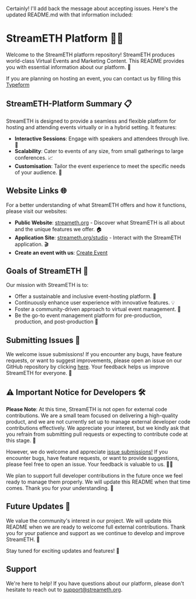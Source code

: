 Certainly! I'll add back the message about accepting issues. Here's the updated README.md with that information included:

# StreamETH Platform 🎥🌐

Welcome to the StreamETH platform repository! StreamETH produces world-class Virtual Events and Marketing Content. This README provides you with essential information about our platform. 🚀

If you are planning on hosting an event, you can contact us by filling this [Typeform](https://xg2nwufp1ju.typeform.com/to/UHZwa5M3?typeform-source=info.streameth.org)

## StreamETH-Platform Summary 📋

StreamETH is designed to provide a seamless and flexible platform for hosting and attending events virtually or in a hybrid setting. It features:

- **Interactive Sessions**: Engage with speakers and attendees through live. 💬
- **Scalability**: Cater to events of any size, from small gatherings to large conferences. 📈
- **Customisation**: Tailor the event experience to meet the specific needs of your audience. 🎨

## Website Links 🌐

For a better understanding of what StreamETH offers and how it functions, please visit our websites:

- **Public Website**: [streameth.org](https://streameth.org) - Discover what StreamETH is all about and the unique features we offer. 🏠
- **Application Site**: [streameth.org/studio](https://streameth.org/studio) - Interact with the StreamETH application. 🎬
- **Create an event with us**: [Create Event](https://xg2nwufp1ju.typeform.com/to/UHZwa5M3?typeform-source=info.streameth.org)

<!-- ## Documentation Resources 📚 -->
<!---->
<!-- You can find detailed documentation on StreamETH's features and architecture here: -->
<!---->
<!-- - **[Documentation Link](#)**: Dive deep into the technical details and operational aspects of StreamETH. 📖 -->


## Goals of StreamETH 🎯

Our mission with StreamETH is to:

- Offer a sustainable and inclusive event-hosting platform. 🌱
- Continuously enhance user experience with innovative features. 💡
- Foster a community-driven approach to virtual event management. 🤝
- Be the go-to event management platform for pre-production, production, and post-production 🎯

<!-- ## Setup Quickstart ⚡ -->
<!---->
<!-- While we are not currently accepting external code contributions, we provide this setup information for transparency and future reference: -->
<!---->
<!-- ### Prerequisites 📋 -->
<!---->
<!-- - Node.js (v18 or above) 🟢 -->
<!-- - Yarn 🧶 -->
<!-- - Git 🐙 -->
<!---->
<!-- ### Environment Variables 🔐 -->
<!---->
<!-- Create a `.env` file at the root of the project and include the following variables: -->
<!---->
<!-- ```bash -->
<!-- # Session secret key -->
<!-- SESSION_SECRET=Generate key: "openssl rand -base64 64" -->
<!---->
<!-- # WalletConnect Project ID -->
<!-- NEXT_PUBLIC_WALLETCONNECT_PROJECT_ID=your_walletconnect_project_id_here -->
<!---->
<!-- # Infura Project ID -->
<!-- NEXT_PUBLIC_INFURA_ID=your_infura_project_id_here -->
<!---->
<!-- # Sanity Studio API Key -->
<!-- NEXT_PUBLIC_STUDIO_API_KEY=your_Livepeer_studio_api_key_here -->
<!---->
<!-- # Service Account Private Key for server-to-server interactions -->
<!-- SERVICE_ACCOUNT_PRIVATE_KEY=your_service_account_private_key_here -->
<!---->
<!-- # Service Account Email -->
<!-- SERVICE_ACCOUNT_EMAIL=your_service_account_email_here -->
<!---->
<!-- # Google API Key for services like Google Maps, etc. -->
<!-- GOOGLE_API_KEY=your_google_api_key_here -->
<!-- ``` -->
<!---->
<!-- Make sure to replace your_..._here with your actual environment variable values. -->
<!---->
<!-- ### Running Locally 🏃‍♂️ -->
<!---->
<!-- ```bash -->
<!-- git clone git@github.com:streamethorg/streameth-platform.git -->
<!-- cd streameth-platform -->
<!-- yarn install -->
<!-- yarn dev # or yarn dev -->
<!-- ``` -->

## Submitting Issues 🐛

We welcome issue submissions! If you encounter any bugs, have feature requests, or want to suggest improvements, please open an issue on our GitHub repository by clicking [here](https://github.com/streamethorg/streameth-platform/issues). Your feedback helps us improve StreamETH for everyone. 📝

## ⚠️ Important Notice for Developers 🛠️

**Please Note**: At this time, StreamETH is not open for external code contributions. We are a small team focused on delivering a high-quality product, and we are not currently set up to manage external developer code contributions effectively. We appreciate your interest, but we kindly ask that you refrain from submitting pull requests or expecting to contribute code at this stage. 🙏

However, we do welcome and appreciate [issue submissions!](https://github.com/streamethorg/streameth-platform/issues) If you encounter bugs, have feature requests, or want to provide suggestions, please feel free to open an issue. Your feedback is valuable to us. 🐛💡

We plan to support full developer contributions in the future once we feel ready to manage them properly. We will update this README when that time comes. Thank you for your understanding. 🌟

## Future Updates 🔮

We value the community's interest in our project. We will update this README when we are ready to welcome full external contributions. Thank you for your patience and support as we continue to develop and improve StreamETH. 🙌

Stay tuned for exciting updates and features! 🎉

## Support

We're here to help! If you have questions about our platform, please don't hesitate to reach out to support@streameth.org.
